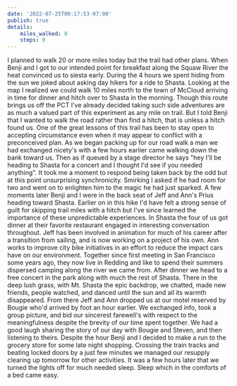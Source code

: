 ```yaml
---
date: '2022-07-25T00:17:53-07:00'
publish: true
details:
    miles_walked: 8
    steps: 0
---
```

I planned to walk 20 or more miles today but the trail had other plans. When Benji and I got to our intended point for breakfast along the Squaw River the heat convinced us to siesta early. During the 4 hours we spent hiding from the sun we joked about asking day hikers for a ride to Shasta. Looking at the map I realized we could walk 10 miles north to the town of McCloud arriving in time for dinner and hitch over to Shasta in the morning. Though this route brings us off the PCT I've already decided taking such side adventures are as much a valued part of this experiment as any mile on trail. But I told Benji that I wanted to walk the road rather than find a hitch, that is unless a hitch found us. One of the great lessons of this trail has been to stay open to accepting circumstance even when it may appear to conflict with a preconceived plan. As we began packing up for our road walk a man we had exchanged nicety's with a few hours earlier came walking down the bank toward us. Then as if queued by a stage director he says "hey I'll be heading to Shasta for a concert and I thought I'd see if you needed anything". It took me a moment to respond being taken back by the odd but at this point unsurprising synchronicity. Smirking I asked if he had room for two and went on to enlighten him to the magic he had just sparked. A few moments later Benji and I were in the back seat of Jeff and Ann's Prius heading toward Shasta. Earlier on in this hike I'd have felt a strong sense of guilt for skipping trail miles with a hitch but I've since learned the importance of these unpredictable experiences. In Shasta the four of us got dinner at their favorite restaurant engaged in interesting conversation throughout. Jeff has been involved in animation for much of his career after a transition from sailing, and is now working on a project of his own. Ann works to improve city bike initiatives in an effort to reduce the impact cars have on our environment. Together since first meeting in San Francisco some years ago, they now live in Redding and like to spend their summers dispersed camping along the river we came from. After dinner we head to a free concert in the park along with much the rest of Shasta. There in the deep lush grass, with Mt. Shasta the epic backdrop, we chatted, made new friends, people watched, and danced until the sun and all its warmth disappeared. From there Jeff and Ann dropped us at our motel reserved by Bougie who'd arrived by foot an hour earlier. We exchanged info, took a group picture, and bid our sincerest farewell's with respect to the meaningfulness despite the brevity of our time spent together. We had a good laugh sharing the story of our day with Bougie and Steven, and then listening to theirs. Despite the hour Benji and I decided to make a run to the grocery store for some late night shopping. Crossing the train tracks and beating locked doors by a just few minutes we managed our resupply clearing up tomorrow for other activities. It was a few hours later that we turned the lights off for much needed sleep. Sleep which in the comforts of a bed came easy.
